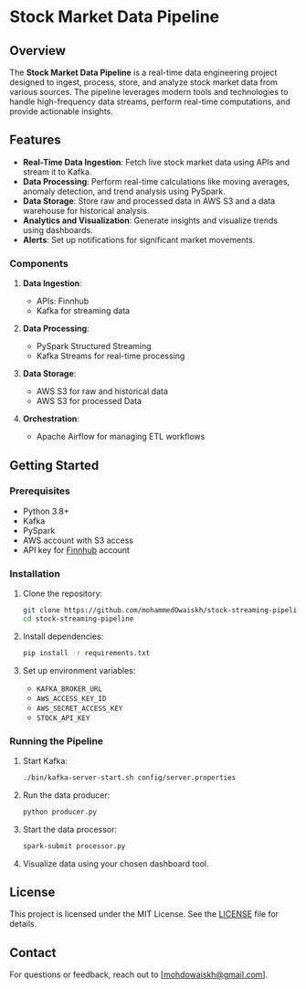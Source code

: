 # Stock Market Data Pipeline

## Overview
The **Stock Market Data Pipeline** is a real-time data engineering project designed to ingest, process, store, and analyze stock market data from various sources. The pipeline leverages modern tools and technologies to handle high-frequency data streams, perform real-time computations, and provide actionable insights.

## Features
- **Real-Time Data Ingestion**: Fetch live stock market data using APIs and stream it to Kafka.
- **Data Processing**: Perform real-time calculations like moving averages, anomaly detection, and trend analysis using PySpark.
- **Data Storage**: Store raw and processed data in AWS S3 and a data warehouse for historical analysis.
- **Analytics and Visualization**: Generate insights and visualize trends using dashboards.
- **Alerts**: Set up notifications for significant market movements.

### Components
1. **Data Ingestion**:
   - APIs: Finnhub
   - Kafka for streaming data

2. **Data Processing**:
   - PySpark Structured Streaming
   - Kafka Streams for real-time processing

3. **Data Storage**:
   - AWS S3 for raw and historical data
   - AWS S3 for processed Data

4. **Orchestration**:
   - Apache Airflow for managing ETL workflows

## Getting Started

### Prerequisites
- Python 3.8+
- Kafka
- PySpark
- AWS account with S3 access
- API key for [Finnhub](finnhub.io) account

### Installation
1. Clone the repository:
   ```bash
   git clone https://github.com/mohammedOwaiskh/stock-streaming-pipeline.git
   cd stock-streaming-pipeline
   ```

2. Install dependencies:
   ```bash
   pip install -r requirements.txt
   ```

3. Set up environment variables:
   - `KAFKA_BROKER_URL`
   - `AWS_ACCESS_KEY_ID`
   - `AWS_SECRET_ACCESS_KEY`
   - `STOCK_API_KEY`

### Running the Pipeline
1. Start Kafka:
   ```bash
   ./bin/kafka-server-start.sh config/server.properties
   ```

2. Run the data producer:
   ```bash
   python producer.py
   ```

3. Start the data processor:
   ```bash
   spark-submit processor.py
   ```

4. Visualize data using your chosen dashboard tool.

## License
This project is licensed under the MIT License. See the [LICENSE](LICENSE) file for details.

## Contact
For questions or feedback, reach out to [mohdowaiskh@gmail.com].

